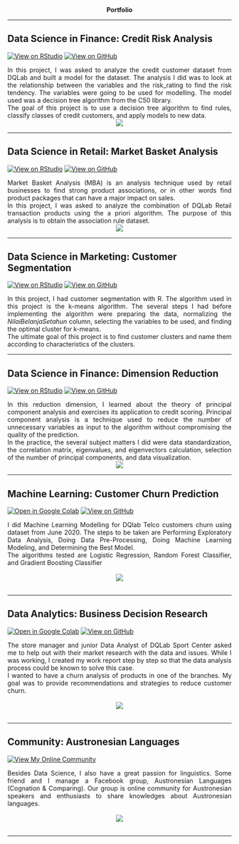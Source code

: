 <div style="text-align: center"><b>Portfolio</b></div>

---

## Data Science in Finance: Credit Risk Analysis

[![View on RStudio](https://img.shields.io/badge/RStudio-Open_RStudio-blue?logo=RStudio)](https://rpubs.com/jcarvallo/credit-risk-analysis)
[![View on GitHub](https://img.shields.io/badge/GitHub-View_on_GitHub-blue?logo=GitHub)](https://github.com/Jacquedelest/Latihan-dengan-R/tree/Credit-Risk-Analysis)

<div style="text-align: justify">In this project, I was asked to analyze the credit customer dataset from DQLab and built a model for the dataset. The analysis I did was to look at the relationship between the variables and the risk_rating to find the risk tendency. The variables were going to be used for modelling. The model used was a decision tree algorithm from the C50 library.</div>

<div style="text-align: justify">The goal of this project is to use a decision tree algorithm to find rules, classify classes of credit customers, and apply models to new data.</div>

<center><img src="images/Credit%20Risk%20Decision%20Tree.png"/></center>

---

## Data Science in Retail: Market Basket Analysis

[![View on RStudio](https://img.shields.io/badge/RStudio-Open_RStudio-blue?logo=RStudio)](https://rpubs.com/jcarvallo/market-basket-analysis)
[![View on GitHub](https://img.shields.io/badge/GitHub-View_on_GitHub-blue?logo=GitHub)](https://github.com/Jacquedelest/Latihan-dengan-R/tree/Market-Basket-Analysis)

<div style="text-align: justify">Market Basket Analysis (MBA) is an analysis technique used by retail businesses to find strong product associations, or in other words find product packages that can have a major impact on sales.</div>

<div style="text-align: justify">In this project, I was asked to analyze the combination of DQLab Retail transaction products using the a priori algorithm. The purpose of this analysis is to obtain the association rule dataset.</div>

<center><img src="images/MarketBasketAnalysis.png"/></center>

---
## Data Science in Marketing: Customer Segmentation

[![View on RStudio](https://img.shields.io/badge/RStudio-Open_RStudio-blue?logo=RStudio)](https://rpubs.com/jcarvallo/customer-segmentation)
[![View on GitHub](https://img.shields.io/badge/GitHub-View_on_GitHub-blue?logo=GitHub)](https://github.com/Jacquedelest/Latihan-dengan-R/tree/Customer-Segmentation)

<div style="text-align: justify">In this project, I had customer segmentation with R. The algorithm used in this project is the k-means algorithm. The several steps I had before implementing the algorithm were preparing the data, normalizing the <i>NilaiBelanjaSetahun</i> column, selecting the variables to be used, and finding the optimal cluster for k-means.</div>

<div style="text-align: justify">The ultimate goal of this project is to find customer clusters and name them according to characteristics of the clusters.</div>

---

## Data Science in Finance: Dimension Reduction

[![View on RStudio](https://img.shields.io/badge/RStudio-Open_RStudio-blue?logo=RStudio)](https://rpubs.com/jcarvallo/dimension-reduction)
[![View on GitHub](https://img.shields.io/badge/GitHub-View_on_GitHub-blue?logo=GitHub)](https://github.com/Jacquedelest/Latihan-dengan-R/tree/Dimension-Reduction)

<div style="text-align: justify">In this reduction dimension, I learned about the theory of principal component analysis and exercises its application to credit scoring. Principal component analysis is a technique used to reduce the number of unnecessary variables as input to the algorithm without compromising the quality of the prediction.</div>

<div style="text-align: justify">In the practice, the several subject matters I did were data standardization, the correlation matrix, eigenvalues, and eigenvectors calculation, selection of the number of principal components, and data visualization.</div>

<center><img src="images/DimensionReduction.png"/></center>

---
## Machine Learning: Customer Churn Prediction

[![Open in Google Colab](https://img.shields.io/badge/GoogleColab-Open_in_Google_Colab-blue?logo=GoogleColab)](https://colab.research.google.com/drive/1wKfQ47Y64Sn8G4-7Uhd8iib1e6snR3P3#scrollTo=iJr0nrEkItwC)
[![View on GitHub](https://img.shields.io/badge/GitHub-View_on_GitHub-blue?logo=GitHub)](https://github.com/Jacquedelest/Latihan-dengan-Python/blob/main/ML-for-Customer-Churn-Prediction.ipynb)

<div style="text-align: justify">I did Machine Learning Modelling for DQlab Telco customers churn using dataset from June 2020. The steps to be taken are Performing Exploratory Data Analysis, Doing Data Pre-Processing, Doing Machine Learning Modeling, and Determining the Best Model.</div>

<div style="text-align: justify">The algorithms tested are Logistic Regression, Random Forest Classifier, and Gradient Boosting Classifier</div>

<br>
<center><img src="images/ChurnPredictionML.png"></center>
<br>

---

## Data Analytics: Business Decision Research

[![Open in Google Colab](https://img.shields.io/badge/GoogleColab-Open_in_GoogleColab-blue?logo=GoogleColab)](https://colab.research.google.com/drive/1fyjZEY_tN4MgpC-SOm5F1gEjSokHeB02#scrollTo=xR1ee1U7FV24)
[![View on GitHub](https://img.shields.io/badge/GitHub-View_on_GitHub-blue?logo=GitHub)](https://github.com/Jacquedelest/Latihan-dengan-Python/blob/main/Business_Decision_Research.ipynb)

<div style="text-align: justify">The store manager and junior Data Analyst of DQLab Sport Center asked me to help out with their market research with the data and issues. While I was working, I created my work report step by step so that the data analysis process could be known to solve this case.</div>

<div style="text-align: justify">I wanted to have a churn analysis of products in one of the branches. My goal was to provide recommendations and strategies to reduce customer churn.</div>
<br>
<center><img src="images/BusinessDecisionResearch.png"/></center>
<br>

---

## Community: Austronesian Languages

[![View My Online Community](https://img.shields.io/badge/Facebook-View_My_Online_Community-blue?logo=Facebook)](https://web.facebook.com/groups/austronesian.languages)

<div style="text-align: justify">Besides Data Science, I also have a great passion for linguistics. Some friend and I manage a Facebook group, Austronesian Languages (Cognation & Comparing). Our group is online community for Austronesian speakers and enthusiasts to share knowledges about Austronesian languages.</div>

<br>
<center><img src="images/Austronesian.png"/></center>
<br>

---

